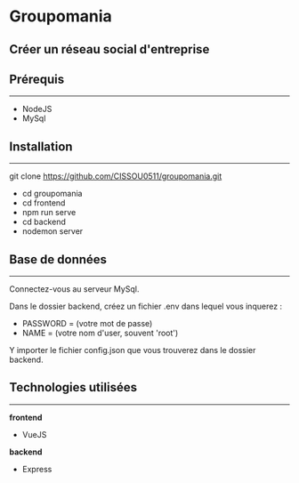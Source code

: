 # Groupomania

## Créer un réseau social d'entreprise 

## Prérequis
---

+ NodeJS
+ MySql

## Installation
---

git clone https://github.com/CISSOU0511/groupomania.git
+ cd groupomania
+ cd frontend
+ npm run serve
+ cd backend
+ nodemon server

## Base de données 
---

Connectez-vous au serveur MySql.

Dans le dossier backend, créez un fichier .env dans lequel vous inquerez :

+ PASSWORD = (votre mot de passe)
+ NAME = (votre nom d'user, souvent 'root')

Y importer le fichier config.json que vous trouverez dans le dossier backend.

## Technologies utilisées
---
**frontend** 
+ VueJS

**backend**
+ Express
